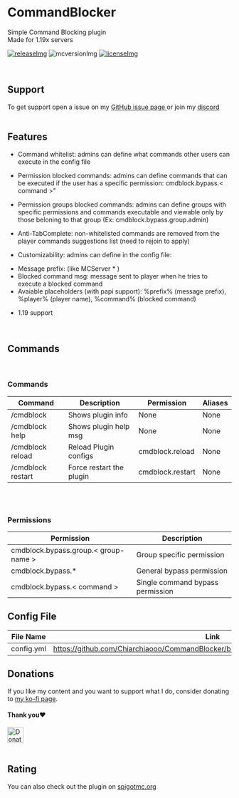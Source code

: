 [licenseImg]: https://img.shields.io/badge/License-MIT-important
[license]: https://github.com/Chiarchiaooo/CommandBlocker/blob/master/LICENSE
[mcversionImg]: https://img.shields.io/badge/MC%20Version-1.19x-success
[mcversion]: https://www.spigotmc.org/resources/command-blocker.99602/
[releaseImg]: https://img.shields.io/badge/Version-2.0-blue
[release]: https://github.com/Chiarchiaooo/CommandBlocker/releases/latest

# CommandBlocker
Simple Command Blocking plugin<br>
Made for 1.19x servers
<br>

[![releaseImg]][release] ![mcversionImg] [![licenseImg]][license]


<br>

## Support

To get support open a issue on my <a href=https://github.com/Chiarchiaooo/CommandBlocker/issues> GitHub issue page </a> or join my <a href=https://dsc.gg/cliffycommunity>discord</a><br><br>

## Features

* Command whitelist: admins can define what commands other users can execute in the config file

* Permission blocked commands: admins can define commands that can be executed if the user has a specific permission: cmdblock.bypass.< command >"

* Permission groups blocked commands: admins can define groups with specific permissions and commands executable and viewable only by those beloning to that group (Ex:
cmdblock.bypass.group.admin)


* Anti-TabComplete: non-whitelisted commands are removed from the player commands suggestions list
(need to rejoin to apply)

* Customizability: admins can define in the config file:
- Message prefix: (like MCServer * )
- Blocked command msg: message sent to player when he tries to execute a blocked command
- Avaiable placeholders (with papi support): %prefix% (message prefix), %player% (player name), %command% (blocked command)

* 1.19 support

<br>

## Commands
<br>

### Commands
| Command | Description | Permission | Aliases |
| --------------- | ---------------- | ---------------- | ---------------- |
| /cmdblock | Shows plugin info | None | None |
| /cmdblock help | Shows plugin help msg | None | None |
| /cmdblock reload | Reload Plugin configs | cmdblock.reload | None |
| /cmdblock restart | Force restart the plugin | cmdblock.restart | None |

<br><br>
### Permissions

| Permission | Description |
| --------------- | ---------------- |
| cmdblock.bypass.group.< group-name > | Group specific permission
| cmdblock.bypass.* | General bypass permission
| cmdblock.bypass.< command > | Single command bypass permission


## Config File
| File Name  | Link |
| ---------- | ---- |
| config.yml | https://github.com/Chiarchiaooo/CommandBlocker/blob/master/src/main/resources/config.yml |

## Donations

If you like my content and you want to support what I do, consider donating to <a href='https://ko-fi.com/U7U59S2LZ'>my ko-fi page</a>. <br>
#### Thank you❤️
<a href='https://ko-fi.com/U7U59S2LZ' target='_blank'><img height='36' style='border:0px;height:36px;' src='https://cdn.ko-fi.com/cdn/kofi1.png?v=3' border='0' alt='Donate at ko-fi.com' /></a>
<br><br>

## Rating

You can also check out the plugin on <a href=https://www.spigotmc.org/resources/command-blocker.99602//>spigotmc.org</a><br><br>
